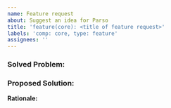 ```yaml
---
name: Feature request
about: Suggest an idea for Parso
title: 'feature(core): <title of feature request>'
labels: 'comp: core, type: feature'
assignees: ''
---
```


### Solved Problem:

<!-- A clear and concise description of the problem this feature would solve. -->

### Proposed Solution:

<!-- A clear and concise description of the requested feature. -->

**Rationale:**

<!-- Please describe in a few sentences why would adding this feature would benefit the community. -->
